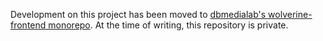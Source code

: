 Development on this project has been moved to [dbmedialab's wolverine-frontend monorepo](https://github.com/dbmedialab/wolverine-frontend/tree/1b3838769c2c911cf18317c04b3f3f7eaca4ef9a/packages/shiny). At the time of writing, this repository is private.
